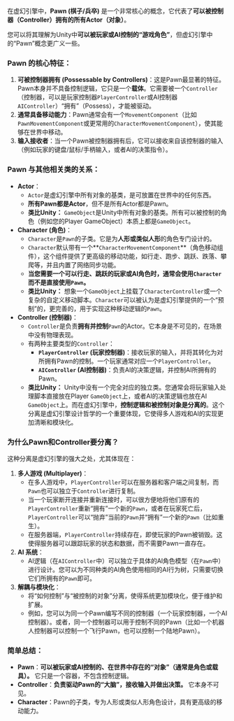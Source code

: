 在虚幻引擎中，**Pawn (棋子/兵卒)** 是一个非常核心的概念，它代表了**可以被控制器（Controller）拥有的所有Actor（对象）**。

您可以将其理解为Unity中**可以被玩家或AI控制的“游戏角色”**，但虚幻引擎中的“Pawn”概念更广义一些。

### Pawn 的核心特征：

1. **可被控制器拥有 (Possessable by Controllers)**：这是Pawn最显著的特征。Pawn本身并不具备控制逻辑，它只是一个**载体**。它需要被一个`Controller`（控制器，可以是玩家控制器`PlayerController`或AI控制器`AIController`）“拥有”（Possess），才能被驱动。
2. **通常具备移动能力**：Pawn通常会有一个`MovementComponent`（比如`PawnMovementComponent`或更常用的`CharacterMovementComponent`），使其能够在世界中移动。
3. **输入接收者**：当一个Pawn被控制器拥有后，它可以接收来自该控制器的输入（例如玩家的键盘/鼠标/手柄输入，或者AI的决策指令）。

### Pawn 与其他相关类的关系：

- **Actor**：
    - `Actor`是虚幻引擎中所有对象的基类，是可放置在世界中的任何东西。
    - **所有Pawn都是Actor**，但不是所有Actor都是Pawn。
    - **类比Unity：** `GameObject`是Unity中所有对象的基类。所有可以被控制的角色（例如您的Player GameObject）本质上都是`GameObject`。
- **Character (角色)**：
    - `Character`是`Pawn`的子类。它是为**人形或类似人形**的角色专门设计的。
    - `Character`默认带有一个**`CharacterMovementComponent`**（角色移动组件），这个组件提供了更高级的移动功能，如行走、跑步、跳跃、跌落、攀爬等，并且内置了网络同步功能。
    - **当您需要一个可以行走、跳跃的玩家或AI角色时，通常会使用`Character`而不是直接使用`Pawn`。**
    - **类比Unity：** 想象一个`GameObject`上挂载了`CharacterController`或一个复杂的自定义移动脚本。`Character`可以被认为是虚幻引擎提供的一个“预制”的，更完善的，用于实现这种移动逻辑的`Pawn`。
- **Controller (控制器)**：
    - `Controller`是负责**拥有并控制**`Pawn`的Actor。它本身是不可见的，在场景中没有物理表现。
    - 有两种主要类型的`Controller`：
        - **`PlayerController` (玩家控制器)**：接收玩家的输入，并将其转化为对所拥有Pawn的控制。一个玩家通常对应一个`PlayerController`。
        - **`AIController` (AI控制器)**：负责AI的决策逻辑，并控制AI所拥有的Pawn。
    - **类比Unity：** Unity中没有一个完全对应的独立类。您通常会将玩家输入处理脚本直接放在Player `GameObject`上，或者AI的决策逻辑也放在AI `GameObject`上。而在虚幻引擎中，**控制逻辑和被控制对象是分离的**。这个分离是虚幻引擎设计哲学的一个重要体现，它使得多人游戏和AI的实现更加清晰和模块化。

### 为什么Pawn和Controller要分离？

这种分离是虚幻引擎的强大之处，尤其体现在：

1. **多人游戏 (Multiplayer)**：
    - 在多人游戏中，`PlayerController`可以在服务器和客户端之间复制，而`Pawn`也可以独立于`Controller`进行复制。
    - 当一个玩家断开连接并重新连接时，可以很方便地将他们原有的`PlayerController`重新“拥有”一个新的`Pawn`，或者在玩家死亡后，`PlayerController`可以“抛弃”当前的`Pawn`并“拥有”一个新的`Pawn`（比如重生）。
    - 在服务器端，`PlayerController`持续存在，即使玩家的Pawn被销毁。这使得服务器可以跟踪玩家的状态和数据，而不需要Pawn一直存在。
2. **AI 系统**：
    - AI逻辑（在`AIController`中）可以独立于具体的AI角色模型（在`Pawn`中）进行设计。您可以为不同种类的AI角色使用相同的AI行为树，只需要切换它们所拥有的`Pawn`即可。
3. **解耦与模块化**：
    - 将“如何控制”与“被控制的对象”分离，使得系统更加模块化，便于维护和扩展。
    - 例如，您可以为同一个Pawn编写不同的控制器（一个玩家控制器，一个AI控制器）。或者，同一个控制器可以用于控制不同的Pawn（比如一个机器人控制器可以控制一个飞行Pawn，也可以控制一个陆地Pawn）。

### 简单总结：

- **Pawn**：**可以被玩家或AI控制的、在世界中存在的“对象”（通常是角色或载具）。** 它只是一个容器，不包含控制逻辑。
- **Controller**：**负责驱动Pawn的“大脑”，接收输入并做出决策。** 它本身不可见。
- **Character**：Pawn的子类，专为人形或类似人形角色设计，具有更高级的移动能力。
